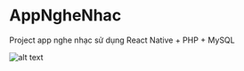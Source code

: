 # AppNgheNhac
Project app nghe nhạc sử dụng React Native + PHP + MySQL

![alt text](https://ibb.co/T1tX7zZ)
